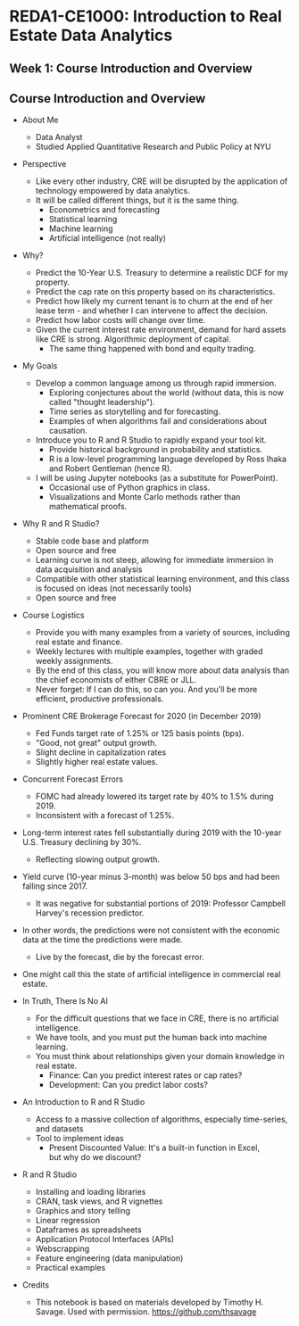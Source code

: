# REDA1-CE1000: Introduction to Real Estate Data Analytics

## Week 1: Course Introduction and Overview

## Course Introduction and Overview
* About Me
    - Data Analyst
    - Studied Applied Quantitative Research and Public Policy at NYU

* Perspective
    - Like every other industry, CRE will be disrupted by the application of technology empowered by data analytics.
    - It will be called different things, but it is the same thing.
        - Econometrics and forecasting
        - Statistical learning
        - Machine learning
        - Artificial intelligence (not really)
    
* Why?
    - Predict the 10-Year U.S. Treasury to determine a realistic DCF for my property.
    - Predict the cap rate on this property based on its characteristics.
    - Predict how likely my current tenant is to churn at the end of her lease term - and whether I can intervene to affect the decision.
    - Predict how labor costs will change over time.
    - Given the current interest rate environment, demand for hard assets like CRE is strong. Algorithmic deployment of capital.
        - The same thing happened with bond and equity trading.


* My Goals
    - Develop a common language among us through rapid immersion.
        - Exploring conjectures about the world (without data, this is now called "thought leadership").
        - Time series as storytelling and for forecasting.
        - Examples of when algorithms fail and considerations about causation.
    - Introduce you to R and R Studio to rapidly expand your tool kit.
        - Provide historical background in probability and statistics.
        - R is a low-level programming language developed by Ross Ihaka and Robert Gentleman (hence R).
    - I will be using Jupyter notebooks (as a substitute for PowerPoint).
        - Occasional use of Python graphics in class.
        - Visualizations and Monte Carlo methods rather than mathematical proofs.

* Why R and R Studio?
    - Stable code base and platform
    - Open source and free
    - Learning curve is not steep, allowing for immediate immersion in data acquisition and analysis
    - Compatible with other statistical learning environment, and this class is focused on ideas (not necessarily tools)
    - Open source and free

* Course Logistics
    - Provide you with many examples from a variety of sources, including real estate and finance.
    - Weekly lectures with multiple examples, together with graded weekly assignments.
    - By the end of this class, you will know more about data analysis than the chief economists of either CBRE or JLL.
    - Never forget: If I can do this, so can you. And you'll be more efficient, productive professionals.


* Prominent CRE Brokerage Forecast for 2020 (in December 2019)
    - Fed Funds target rate of 1.25% or 125 basis points (bps).
    - "Good, not great" output growth.
    - Slight decline in capitalization rates 
    - Slightly higher real estate values.

* Concurrent Forecast Errors
    - FOMC had already lowered its target rate by 40% to 1.5% during 2019.
    - Inconsistent with a forecast of 1.25%.
* Long-term interest rates fell substantially during 2019 with the 10-year U.S. Treasury declining by 30%.
    - Reflecting slowing output growth.
* Yield curve (10-year minus 3-month) was below 50 bps and had been falling since 2017.
    - It was negative for substantial portions of 2019: Professor Campbell Harvey's recession predictor.
* In other words, the predictions were not consistent with the economic data at the time the predictions were made.
    - Live by the forecast, die by the forecast error.
* One might call this the state of artificial intelligence in commercial real estate.

* In Truth, There Is No AI
    - For the difficult questions that we face in CRE, there is no artificial intelligence.
    - We have tools, and you must put the human back into machine learning.
    - You must think about relationships given your domain knowledge in real estate.
        - Finance: Can you predict interest rates or cap rates?
        - Development: Can you predict labor costs?

* An Introduction to R and R Studio
    - Access to a massive collection of algorithms, especially time-series, and datasets
    - Tool to implement ideas
        - Present Discounted Value: It's a built-in function in Excel, but why do we discount?

* R and R Studio
    - Installing and loading libraries
    - CRAN, task views, and R vignettes
    - Graphics and story telling
    - Linear regression
    - Dataframes as spreadsheets
    - Application Protocol Interfaces (APIs)
    - Webscrapping
    - Feature engineering (data manipulation)
    - Practical examples

* Credits
    - This notebook is based on materials developed by Timothy H. Savage. Used with permission. https://github.com/thsavage
